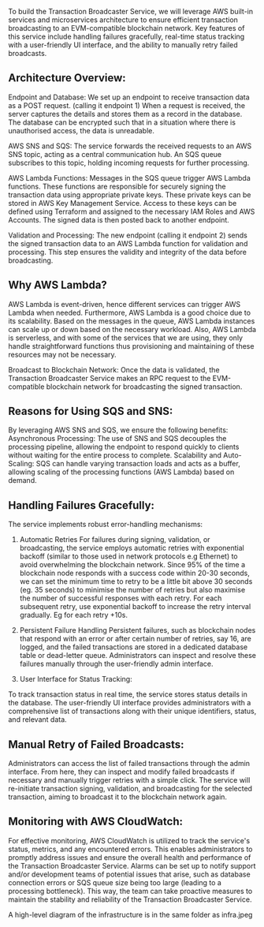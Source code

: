 To build the Transaction Broadcaster Service, we will leverage AWS built-in services and microservices architecture to ensure efficient transaction broadcasting to an EVM-compatible blockchain network. Key features of this service include handling failures gracefully, real-time status tracking with a user-friendly UI interface, and the ability to manually retry failed broadcasts.

## Architecture Overview:

Endpoint and Database: We set up an endpoint to receive transaction data as a POST request. (calling it endpoint 1) When a request is received, the server captures the details and stores them as a record in the database. The database can be encrypted such that in a situation where there is unauthorised access, the data is unreadable. 

AWS SNS and SQS: The service forwards the received requests to an AWS SNS topic, acting as a central communication hub. An SQS queue subscribes to this topic, holding incoming requests for further processing.

AWS Lambda Functions: Messages in the SQS queue trigger AWS Lambda functions. These functions are responsible for securely signing the transaction data using appropriate private keys. These private keys can be stored in AWS Key Management Service. Access to these keys can be defined using Terraform and assigned to the necessary IAM Roles and AWS Accounts. The signed data is then posted back to another endpoint.

Validation and Processing: The new endpoint (calling it endpoint 2) sends the signed transaction data to an AWS Lambda function for validation and processing. This step ensures the validity and integrity of the data before broadcasting.

## Why AWS Lambda? 
AWS Lambda is event-driven, hence different services can trigger AWS Lambda when needed. Furthermore, AWS Lambda is a good choice due to its scalability. Based on the messages in the queue, AWS Lambda instances can scale up or down based on the necessary workload. Also, AWS Lambda is serverless, and with some of the services that we are using, they only handle straightforward functions thus provisioning and maintaining of these resources may not be necessary. 

Broadcast to Blockchain Network: Once the data is validated, the Transaction Broadcaster Service makes an RPC request to the EVM-compatible blockchain network for broadcasting the signed transaction.

## Reasons for Using SQS and SNS:
By leveraging AWS SNS and SQS, we ensure the following benefits:
Asynchronous Processing: The use of SNS and SQS decouples the processing pipeline, allowing the endpoint to respond quickly to clients without waiting for the entire process to complete.
Scalability and Auto-Scaling: SQS can handle varying transaction loads and acts as a buffer, allowing scaling of the processing functions (AWS Lambda) based on demand.

## Handling Failures Gracefully:

The service implements robust error-handling mechanisms:

1. Automatic Retries
For failures during signing, validation, or broadcasting, the service employs automatic retries with exponential backoff (similar to those used in network protocols e.g Ethernet) to avoid overwhelming the blockchain network. Since 95% of the time a blockchain node responds with a success code within 20-30 seconds, we can set the minimum time to retry to be a little bit above 30 seconds (eg. 35 seconds) to minimise the number of retries but also maximise the number of successful responses with each retry. For each subsequent retry, use exponential backoff to increase the retry interval gradually. Eg for each retry +10s. 

2. Persistent Failure Handling
Persistent failures, such as blockchain nodes that respond with an error or after certain number of retries, say 16, are logged, and the failed transactions are stored in a dedicated database table or dead-letter queue. Administrators can inspect and resolve these failures manually through the user-friendly admin interface.

3. User Interface for Status Tracking:

To track transaction status in real time, the service stores status details in the database. The user-friendly UI interface provides administrators with a comprehensive list of transactions along with their unique identifiers, status, and relevant data.

## Manual Retry of Failed Broadcasts:

Administrators can access the list of failed transactions through the admin interface. From here, they can inspect and modify failed broadcasts if necessary and manually trigger retries with a simple click. The service will re-initiate transaction signing, validation, and broadcasting for the selected transaction, aiming to broadcast it to the blockchain network again.

## Monitoring with AWS CloudWatch:

For effective monitoring, AWS CloudWatch is utilized to track the service's status, metrics, and any encountered errors. This enables administrators to promptly address issues and ensure the overall health and performance of the Transaction Broadcaster Service.
Alarms can be set up to notify support and/or development teams of potential issues that arise, such as database connection errors or SQS queue size being too large (leading to a processing bottleneck). This way, the  team can take proactive measures to maintain the stability and reliability of the Transaction Broadcaster Service. 

A high-level diagram of the infrastructure is in the same folder as infra.jpeg
